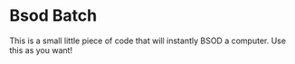 # Bsod Batch

This is a small little piece of code that will instantly BSOD a computer.
Use this as you want!
